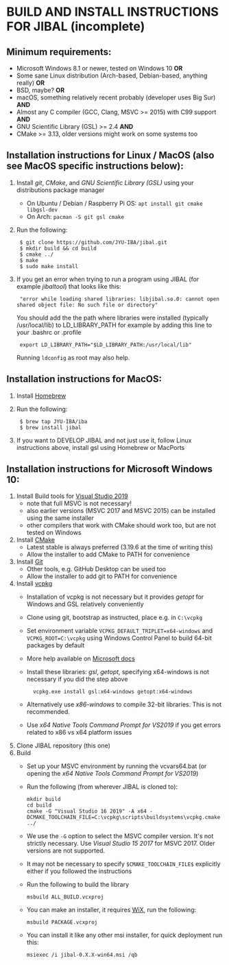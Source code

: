 # BUILD AND INSTALL INSTRUCTIONS FOR JIBAL (incomplete)

## Minimum requirements:
- Microsoft Windows 8.1 or newer, tested on Windows 10  **OR**
- Some sane Linux distribution (Arch-based, Debian-based, anything really) **OR**
- BSD, maybe? **OR**
- macOS, something relatively recent probably (developer uses Big Sur) **AND**
- Almost any C compiler (GCC, Clang, MSVC >= 2015) with C99 support **AND**
- GNU Scientific Library (GSL) >= 2.4  **AND**
- CMake >= 3.13, older versions might work on some systems too

## Installation instructions for Linux / MacOS (also see MacOS specific instructions below):
1. Install *git*, *CMake*, and *GNU Scientific Library (GSL)* using your distributions package manager
    - On Ubuntu / Debian / Raspberry Pi OS: `apt install git cmake libgsl-dev`
    - On Arch: `pacman -S git gsl cmake`
2. Run the following:

        $ git clone https://github.com/JYU-IBA/jibal.git
        $ mkdir build && cd build
        $ cmake ../
        $ make
        $ sudo make install
        
3. If you get an error when trying to run a program using JIBAL (for example *jibaltool*) that looks like this:
        
        "error while loading shared libraries: libjibal.so.0: cannot open shared object file: No such file or directory"

   You should add the the path where libraries were installed (typically /usr/local/lib) to LD_LIBRARY_PATH for example by adding this line to your .bashrc or .profile
   
        export LD_LIBRARY_PATH="$LD_LIBRARY_PATH:/usr/local/lib"

    Running `ldconfig` as root may also help.

## Installation instructions for MacOS:
1. Install [Homebrew](https://brew.sh/)
2. Run the following:
    
        $ brew tap JYU-IBA/iba
        $ brew install jibal

4. If you want to DEVELOP JIBAL and not just use it, follow Linux instructions above, install gsl using Homebrew or MacPorts

## Installation instructions for Microsoft Windows 10:

1. Install Build tools for [Visual Studio 2019](https://visualstudio.microsoft.com/downloads/)
    - note that full MSVC is not necessary!
    - also earlier versions (MSVC 2017 and MSVC 2015) can be installed using the same installer
    - other compilers that work with CMake should work too, but are not tested on Windows
2. Install [CMake](https://cmake.org/download/)
    - Latest stable is always preferred (3.19.6 at the time of writing this)
    - Allow the installer to add CMake to PATH for convenience
3. Install [Git](https://git-scm.com/download/win)
    - Other tools, e.g. GitHub Desktop can be used too
    - Allow the installer to add git to PATH for convenience
4. Install [vcpkg](https://github.com/microsoft/vcpkg)
    - Installation of vcpkg is not necessary but it provides *getopt* for Windows and GSL relatively conveniently 
    - Clone using git, bootstrap as instructed, place e.g. in `C:\vcpkg`
    - Set environment variable `VCPKG_DEFAULT_TRIPLET=x64-windows`  and `VCPKG_ROOT=C:\vcpkg` using Windows Control Panel to build 64-bit packages by default
    - More help available on [Microsoft docs](https://docs.microsoft.com/en-us/cpp/build/install-vcpkg?view=msvc-160&tabs=windows)
    - Install these libraries: *gsl*, *getopt*, specifying x64-windows is not necessary if you did the step above
    
            vcpkg.exe install gsl:x64-windows getopt:x64-windows
    
    - Alternatively use *x86-windows* to compile 32-bit libraries. This is not recommended.
    - Use *x64 Native Tools Command Prompt for VS2019* if you get errors related to x86 vs x64 platform issues
5. Clone JIBAL repository (this one)
6. Build
    - Set up your MSVC environment by running the vcvars64.bat (or opening the *x64 Native Tools Command Prompt for VS2019*)
    - Run the following (from wherever JIBAL is cloned to):
    
          mkdir build
          cd build
          cmake -G "Visual Studio 16 2019" -A x64 -DCMAKE_TOOLCHAIN_FILE=C:\vcpkg\scripts\buildsystems\vcpkg.cmake ../
          
    - We use the `-G` option to select the MSVC compiler version. It's not strictly necessary. Use *Visual Studio 15 2017* for  MSVC 2017. Older versions are not supported.
    - It may not be necessary to specify `$CMAKE_TOOLCHAIN_FILE$` explicitly either if you followed the instructions
    - Run the following to build the library
    
          msbuild ALL_BUILD.vcxproj
          
    - You can make an installer, it requires [WiX](https://wixtoolset.org/), run the following:
         
          msbuild PACKAGE.vcxproj
        
    - You can install it like any other msi installer, for quick deployment run this:
        
          msiexec /i jibal-0.X.X-win64.msi /qb
    
        
        
